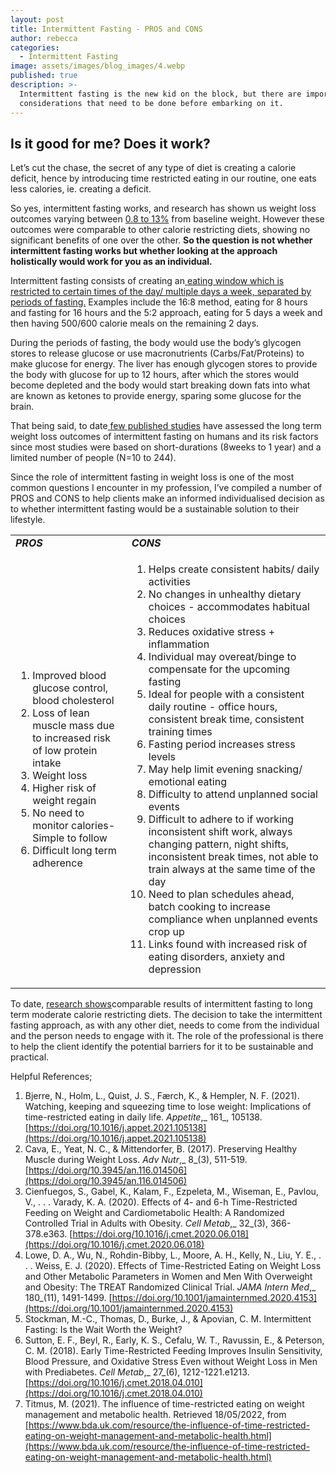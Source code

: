 ```yaml
---
layout: post
title: Intermittent Fasting - PROS and CONS
author: rebecca
categories:
  - Intermittent Fasting
image: assets/images/blog_images/4.webp
published: true
description: >-
  Intermittent fasting is the new kid on the block, but there are important
  considerations that need to be done before embarking on it.
---
```

## Is it good for me? Does it work?

Let’s cut the chase, the secret of any type of diet is creating a calorie deficit, hence by introducing time restricted eating in our routine, one eats less calories, ie. creating a deficit.

So yes, intermittent fasting works, and research has shown us weight loss outcomes varying between [0.8 to 13%](https://www.ncbi.nlm.nih.gov/pmc/articles/PMC5959807/) from baseline weight. However these outcomes were comparable to other calorie restricting diets, showing no significant benefits of one over the other. **So the question is not whether intermittent fasting works but whether looking at the approach holistically would work for you as an individual.**

Intermittent fasting consists of creating an[ eating window which is restricted to certain times of the day/ multiple days a week, separated by periods of fasting.](https://doi.org/10.1001/jamainternmed.2020.4153) Examples include the 16:8 method, eating for 8 hours and fasting for 16 hours and the 5:2 approach, eating for 5 days a week and then having 500/600 calorie meals on the remaining 2 days. 

During the periods of fasting, the body would use the body’s glycogen stores to release glucose or use macronutrients (Carbs/Fat/Proteins) to make glucose for energy. The liver has enough glycogen stores to provide the body with glucose for up to 12 hours, after which the stores would become depleted and the body would start breaking down fats into what are known as ketones to provide energy, sparing some glucose for the brain. 

That being said, to date[ few published studies](https://www.ncbi.nlm.nih.gov/pmc/articles/PMC5959807/) have assessed the long term weight loss outcomes of intermittent fasting on humans and its risk factors since most studies were based on short-durations (8weeks to 1 year) and a limited number of people (N=10 to 244).

Since the role of intermittent fasting in weight loss is one of the most common questions I encounter in my profession, I’ve compiled a number of PROS and CONS to help clients make an informed individualised decision as to whether intermittent fasting would be a sustainable solution to their lifestyle. 


<table>
  <tr>
   <td><strong><i>PROS</i></strong></td>
   <td><strong><i>CONS</i></strong></td>
  </tr>
  <tr>
   <td>
        <ol>
            <li>Improved blood glucose control, blood cholesterol</li>
            <li>Loss of lean muscle mass due to increased risk of low protein intake</li>
            <li>Weight loss</li>
            <li>Higher risk of weight regain</li>
            <li>No need to monitor calories- Simple to follow</li>
            <li>Difficult long term adherence</li>
        </ol>
   </td>
   <td>
        <ol>
            <li>Helps create consistent habits/ daily activities</li>
            <li>No changes in unhealthy dietary choices - accommodates habitual choices</li>
            <li>Reduces oxidative stress + inflammation</li>
            <li>Individual may overeat/binge to compensate for the upcoming fasting</li>
            <li>Ideal for people with a consistent daily routine - office hours, consistent break time, consistent training times</li>
            <li>Fasting period increases stress levels</li>
            <li>May help limit evening snacking/ emotional eating</li>
            <li>Difficulty to attend unplanned social events</li>
            <li>Difficult to adhere to if working inconsistent shift work, always changing pattern, night shifts, inconsistent break times, not able to train always at the same time of the day</li>
            <li>Need to plan schedules ahead, batch cooking to increase compliance when unplanned events crop up</li>
            <li>Links found with increased risk of eating disorders, anxiety and depression</li>
        </ol>
   </td>
  </tr>
</table>


To date, [research shows](https://www.bda.uk.com/resource/the-influence-of-time-restricted-eating-on-weight-management-and-metabolic-health.html)comparable results of  intermittent fasting to long term moderate calorie restricting diets. The decision to take the intermittent fasting approach, as with any other diet, needs to come from the individual and the person needs to engage with it. The role of the professional is there to help the client identify the potential barriers for it to be sustainable and practical. 

Helpful References; 

1. Bjerre, N., Holm, L., Quist, J. S., Færch, K., & Hempler, N. F. (2021). Watching, keeping and squeezing time to lose weight: Implications of time-restricted eating in daily life. _Appetite_,_ 161_, 105138. [https://doi.org/10.1016/j.appet.2021.105138](https://doi.org/10.1016/j.appet.2021.105138)
2. Cava, E., Yeat, N. C., & Mittendorfer, B. (2017). Preserving Healthy Muscle during Weight Loss. _Adv Nutr_,_ 8_(3), 511-519. [https://doi.org/10.3945/an.116.014506](https://doi.org/10.3945/an.116.014506)
3. Cienfuegos, S., Gabel, K., Kalam, F., Ezpeleta, M., Wiseman, E., Pavlou, V., . . . Varady, K. A. (2020). Effects of 4- and 6-h Time-Restricted Feeding on Weight and Cardiometabolic Health: A Randomized Controlled Trial in Adults with Obesity. _Cell Metab_,_ 32_(3), 366-378.e363. [https://doi.org/10.1016/j.cmet.2020.06.018](https://doi.org/10.1016/j.cmet.2020.06.018)
4. Lowe, D. A., Wu, N., Rohdin-Bibby, L., Moore, A. H., Kelly, N., Liu, Y. E., . . . Weiss, E. J. (2020). Effects of Time-Restricted Eating on Weight Loss and Other Metabolic Parameters in Women and Men With Overweight and Obesity: The TREAT Randomized Clinical Trial. _JAMA Intern Med_,_ 180_(11), 1491-1499. [https://doi.org/10.1001/jamainternmed.2020.4153](https://doi.org/10.1001/jamainternmed.2020.4153)
5. Stockman, M.-C., Thomas, D., Burke, J., & Apovian, C. M. Intermittent Fasting: Is the Wait Worth the Weight?
6. Sutton, E. F., Beyl, R., Early, K. S., Cefalu, W. T., Ravussin, E., & Peterson, C. M. (2018). Early Time-Restricted Feeding Improves Insulin Sensitivity, Blood Pressure, and Oxidative Stress Even without Weight Loss in Men with Prediabetes. _Cell Metab_,_ 27_(6), 1212-1221.e1213. [https://doi.org/10.1016/j.cmet.2018.04.010](https://doi.org/10.1016/j.cmet.2018.04.010)
7. Titmus, M. (2021). The influence of time-restricted eating on weight management and metabolic health. Retrieved 18/05/2022, from [https://www.bda.uk.com/resource/the-influence-of-time-restricted-eating-on-weight-management-and-metabolic-health.html](https://www.bda.uk.com/resource/the-influence-of-time-restricted-eating-on-weight-management-and-metabolic-health.html)
